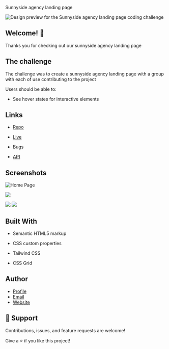  Sunnyside agency landing page

![Design preview for the Sunnyside agency landing page coding challenge](./design/desktop-preview.jpg)

## Welcome! 👋
Thanks you for checking out our sunnyside agency landing page

## The challenge
The challenge was to create a sunnyside agency landing page with a group with each of use contributing to the project

Users should be able to:

- See hover states for interactive elements

## Links

- [Repo](https://github.com/Rohit19060/<project-name> "<project-name> Repo")

- [Live](<Homepage url> "Live View")

- [Bugs](https://github.com/Rohit19060/<project-name>/issues "Issues Page")

- [API](<API Link> "API")

## Screenshots

![Home Page](/screenshots/1.png "Home Page")

![](/screenshots/2.png)

![](/screenshots/3.png)
![](/screenshots/3.png)





## Built With



- Semantic HTML5 markup

- CSS custom properties

- Tailwind CSS

- CSS Grid



## Author



- [Profile](http)
- [Email](mailto)
- [Website](https)

## 🤝 Support

Contributions, issues, and feature requests are welcome!



Give a ⭐️ if you like this project!





